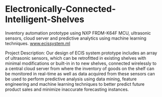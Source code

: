 # Electronically-Connected-Intelligent-Shelves
Inventory automation prototype using NXP FRDM-K64F MCU, ultrasonic sensors, cloud server and predictive analytics using machine learning techniques.
www.ecissystem.ml

Project Description: Our design of ECIS system prototype includes an array of ultrasonic sensors, which can be retrofitted in existing shelves with minimal modifications or built-in in to new shelves, connected wirelessly to a central cloud server from where the inventory of goods on the shelf can be monitored in real-time as well as data acquired from these sensors can be used to perform predictive analysis using data mining, feature engineering and machine learning techniques to better predict future product sales and minimize inaccurate forecasting instances.
